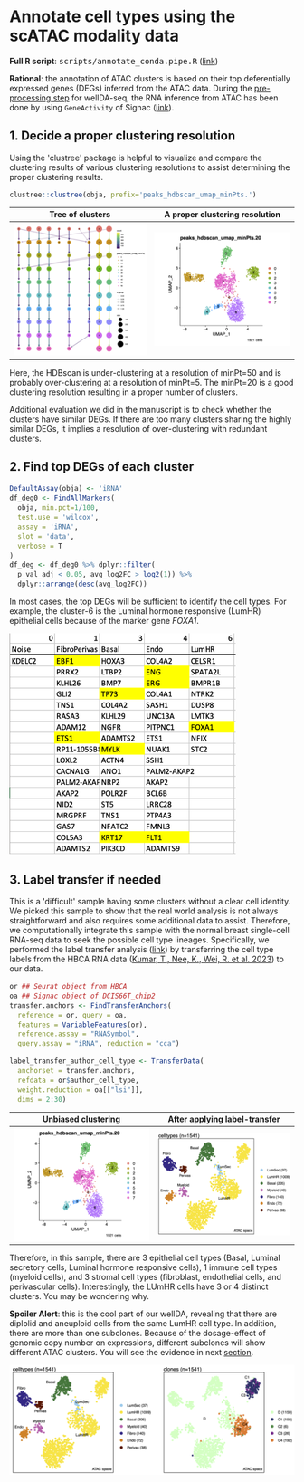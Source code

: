 # Annotate cell types using the scATAC modality data

**Full R script**: <kbd>scripts/annotate_conda.pipe.R</kbd> ([link](https://github.com/navinlabcode/wellDA-seq/tree/main/tutorial/scripts/annotate_conda.pipe.R))

**Rational**: the annotation of ATAC clusters is based on their top deferentially expressed genes (DEGs) inferred from the ATAC data. During the [pre-processing step](https://github.com/navinlabcode/wellDA-seq/blob/main/tutorial/01.preprocessing.md) for wellDA-seq, the RNA inference from ATAC has been done by using `GeneActivity` of Signac ([link](https://stuartlab.org/signac/articles/pbmc_vignette#create-a-gene-activity-matrix)). 


## 1. Decide a proper clustering resolution

Using the 'clustree' package is helpful to visualize and compare the clustering results of various clustering resolutions to assist determining the proper clustering results. 

```R
clustree::clustree(obja, prefix='peaks_hdbscan_umap_minPts.')
```

| Tree of clusters                                                                                                                                          | A proper clustering resolution                                                                                                                |
| --------------------------------------------------------------------------------------------------------------------------------------------------------- | --------------------------------------------------------------------------------------------------------------------------------------------- |
| <img src="https://github.com/navinlabcode/wellDA-seq/blob/main/website_resource/tutorial/03.clustree_peaks_hdbscan_umap_minPts.png?raw=true" width="400"> | <img src="https://github.com/navinlabcode/wellDA-seq/blob/main/website_resource/tutorial/03.dr.ident_atac_clusters.png?raw=true" width="400"> |


Here, the HDBscan is under-clustering at a resolution of minPt=50 and is probably over-clustering at a resolution of minPt=5. The minPt=20 is a good clustering resolution resulting in a proper number of clusters. 

Additional evaluation we did in the manuscript is to check whether the clusters have similar DEGs. If there are too many clusters sharing the highly similar DEGs, it implies a resolution of over-clustering with redundant clusters. 


## 2. Find top DEGs of each cluster

```R
DefaultAssay(obja) <- 'iRNA'
df_deg0 <- FindAllMarkers(
  obja, min.pct=1/100,
  test.use = 'wilcox',
  assay = 'iRNA', 
  slot = 'data',
  verbose = T
)
df_deg <- df_deg0 %>% dplyr::filter(
  p_val_adj < 0.05, avg_log2FC > log2(1)) %>%
  dplyr::arrange(desc(avg_log2FC))
```

In most cases, the top DEGs will be sufficient to identify the cell types. For example, the cluster-6 is the Luminal hormone responsive (LumHR) epithelial cells because of the marker gene *FOXA1*.  

<img src="https://github.com/navinlabcode/wellDA-seq/blob/main/website_resource/tutorial/03.DEG.png?raw=true" width="400">

## 3. Label transfer if needed

This is a 'difficult' sample having some clusters without a clear cell identity. We picked this sample to show that the real world analysis is not always straightforward and also requires some additional data to assist. Therefore, we computationally integrate this sample with the normal breast single-cell RNA-seq data to seek the possible cell type lineages. Specifically, we performed the label transfer analysis ([link](https://satijalab.org/seurat/articles/seurat5_atacseq_integration_vignette)) by transferring the cell type labels from the HBCA RNA data ([Kumar, T., Nee, K., Wei, R. et al. 2023](https://doi.org/10.1038/s41586-023-06252-9)) to our data. 


```R
or ## Seurat object from HBCA
oa ## Signac object of DCIS66T_chip2
transfer.anchors <- FindTransferAnchors(
  reference = or, query = oa, 
  features = VariableFeatures(or),
  reference.assay = "RNASymbol", 
  query.assay = "iRNA", reduction = "cca")
```

```R
label_transfer_author_cell_type <- TransferData(
  anchorset = transfer.anchors, 
  refdata = or$author_cell_type,
  weight.reduction = oa[["lsi"]], 
  dims = 2:30)
```


| Unbiased clustering                                                                                                                           | After applying label-transfer                                                                                                        |
| --------------------------------------------------------------------------------------------------------------------------------------------- | ------------------------------------------------------------------------------------------------------------------------------------ |
| <img src="https://github.com/navinlabcode/wellDA-seq/blob/main/website_resource/tutorial/03.dr.ident_atac_clusters.png?raw=true" width="400"> | <img src="https://github.com/navinlabcode/wellDA-seq/blob/main/website_resource/tutorial/03.coda_celltype.png?raw=true" width="400"> |


Therefore, in this sample, there are 3 epithelial cell types (Basal, Luminal secretory cells, Luminal hormone responsive cells), 1 immune cell types (myeloid cells), and 3 stromal cell types (fibroblast, endothelial cells, and perivascular cells). Interestingly, the LUmHR cells have 3 or 4 distinct clusters. You may be wondering why. 

**Spoiler Alert**: this is the cool part of our wellDA, revealing that there are diplolid and aneuploid cells from the same LumHR cell type. In addition, there are more than one subclones. Because of the dosage-effect of genomic copy number on expressions, different subclones will show different ATAC clusters. You will see the evidence in next [section](https://github.com/navinlabcode/wellDA-seq/blob/main/tutorial/04.wellDA_scCNA_annotation.md). 

<img src="https://github.com/navinlabcode/wellDA-seq/blob/main/website_resource/tutorial/03.coda_dimplot4.png?raw=true" width="600">




